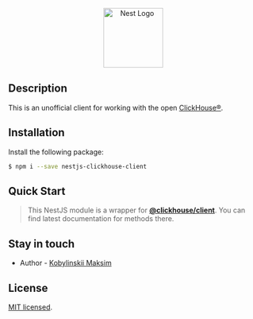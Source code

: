 <p align="center">
  <a href="http://nestjs.com/" target="blank"><img src="https://nestjs.com/img/logo-small.svg" width="120" alt="Nest Logo" /></a>
</p>

## Description

This is an unofficial client for working with the open [ClickHouse®](https://clickhouse.com/).

## Installation

Install the following package:

```bash
$ npm i --save nestjs-clickhouse-client
```

## Quick Start

> This NestJS module is a wrapper for **[@clickhouse/client](https://www.npmjs.com/package/@clickhouse/client)**. You can find latest documentation for methods there.

## Stay in touch

- Author - [Kobylinskii Maksim](https://github.com/kobylinsky-m)

## License

[MIT licensed](LICENSE).